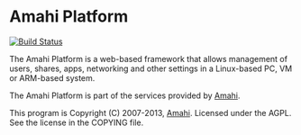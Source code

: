 Amahi Platform
==============

[![Build Status](https://secure.travis-ci.org/amahi/platform.png)](http://travis-ci.org/amahi/platform)

The Amahi Platform is a web-based framework that allows management of users, shares,
apps, networking and other settings in a Linux-based PC, VM or ARM-based system.

The Amahi Platform is part of the services provided by [Amahi](http://www.amahi.org).

This program is Copyright (C) 2007-2013, [Amahi](http://www.amahi.org).
Licensed under the AGPL. See the license in the COPYING file.
